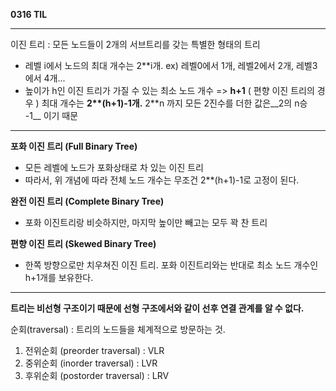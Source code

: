 __0316 TIL__

-------------

이진 트리 : 모든 노드들이 2개의 서브트리를 갖는 특별한 형태의 트리

- 레벨 i에서 노드의 최대 개수는 2**i개. ex) 레벨0에서 1개, 레벨2에서 2개, 레벨3에서 4개...
- 높이가 h인 이진 트리가 가질 수 있는 최소 노드 개수 => __h+1__ ( 편향 이진 트리의 경우 )
  최대 개수는 __2**(h+1)-1개.__ 2**n 까지 모든 2진수를 더한 값은__2의 n승 -1__ 이기 때문

-----------------

__포화 이진 트리 (Full Binary Tree)__

- 모든 레벨에 노드가 포화상태로 차 있는 이진 트리
- 따라서, 위 개념에 따라 전체 노드 개수는 무조건 2**(h+1)-1로 고정이 된다.

__완전 이진 트리 (Complete Binary Tree)__

- 포화 이진트리랑 비슷하지만, 마지막 높이만 빼고는 모두 꽉 찬 트리

__편향 이진 트리 (Skewed Binary Tree)__

- 한쪽 방향으로만 치우쳐진 이진 트리. 포화 이진트리와는 반대로 최소 노드 개수인 h+1개를 보유한다.

------------

__트리는 비선형 구조이기 때문에 선형 구조에서와 같이 선후 연결 관계를 알 수 없다.__

순회(traversal) : 트리의 노드들을 체계적으로 방문하는 것.

1. 전위순회 (preorder traversal) : VLR
2. 중위순회 (inorder traversal) : LVR
3. 후위순회 (postorder traversal) : LRV


